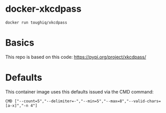 # docker-xkcdpass

`docker run toughiq/xkcdpass`

# Basics

This repo is based on this code: https://pypi.org/project/xkcdpass/

# Defaults

This container image uses this defaults issued via the CMD command:
```
CMD ["--count=5","--delimiter=-","--min=5","--max=8","--valid-chars=[a-x]","-n 4"]
```

